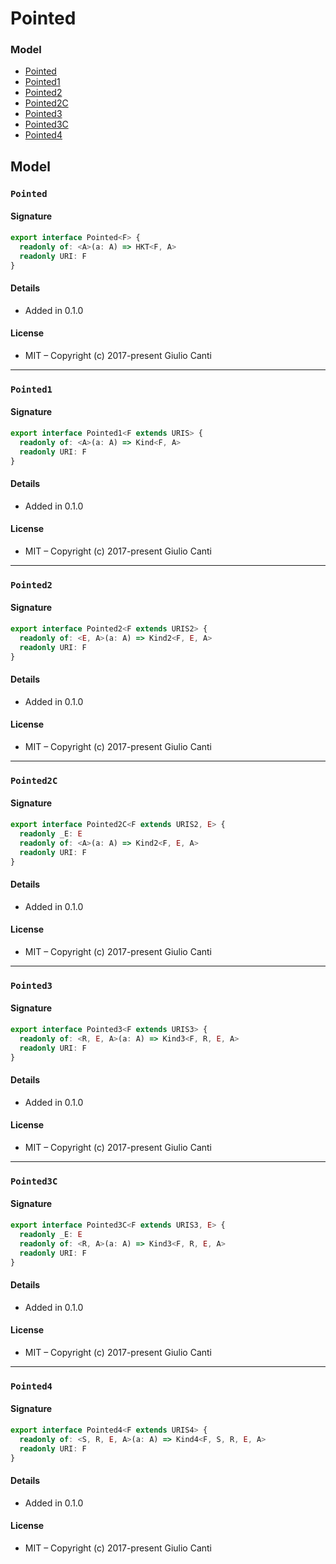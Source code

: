 
# Pointed







### Model

* [Pointed](#pointed)
* [Pointed1](#pointed1)
* [Pointed2](#pointed2)
* [Pointed2C](#pointed2c)
* [Pointed3](#pointed3)
* [Pointed3C](#pointed3c)
* [Pointed4](#pointed4)

## Model


### `Pointed`




#### Signature

```typescript
export interface Pointed<F> {
  readonly of: <A>(a: A) => HKT<F, A>
  readonly URI: F
}
```

#### Details

* Added in 0.1.0


#### License

* MIT – Copyright (c) 2017-present Giulio Canti

---


### `Pointed1`




#### Signature

```typescript
export interface Pointed1<F extends URIS> {
  readonly of: <A>(a: A) => Kind<F, A>
  readonly URI: F
}
```

#### Details

* Added in 0.1.0


#### License

* MIT – Copyright (c) 2017-present Giulio Canti

---


### `Pointed2`




#### Signature

```typescript
export interface Pointed2<F extends URIS2> {
  readonly of: <E, A>(a: A) => Kind2<F, E, A>
  readonly URI: F
}
```

#### Details

* Added in 0.1.0


#### License

* MIT – Copyright (c) 2017-present Giulio Canti

---


### `Pointed2C`




#### Signature

```typescript
export interface Pointed2C<F extends URIS2, E> {
  readonly _E: E
  readonly of: <A>(a: A) => Kind2<F, E, A>
  readonly URI: F
}
```

#### Details

* Added in 0.1.0


#### License

* MIT – Copyright (c) 2017-present Giulio Canti

---


### `Pointed3`




#### Signature

```typescript
export interface Pointed3<F extends URIS3> {
  readonly of: <R, E, A>(a: A) => Kind3<F, R, E, A>
  readonly URI: F
}
```

#### Details

* Added in 0.1.0


#### License

* MIT – Copyright (c) 2017-present Giulio Canti

---


### `Pointed3C`




#### Signature

```typescript
export interface Pointed3C<F extends URIS3, E> {
  readonly _E: E
  readonly of: <R, A>(a: A) => Kind3<F, R, E, A>
  readonly URI: F
}
```

#### Details

* Added in 0.1.0


#### License

* MIT – Copyright (c) 2017-present Giulio Canti

---


### `Pointed4`




#### Signature

```typescript
export interface Pointed4<F extends URIS4> {
  readonly of: <S, R, E, A>(a: A) => Kind4<F, S, R, E, A>
  readonly URI: F
}
```

#### Details

* Added in 0.1.0


#### License

* MIT – Copyright (c) 2017-present Giulio Canti